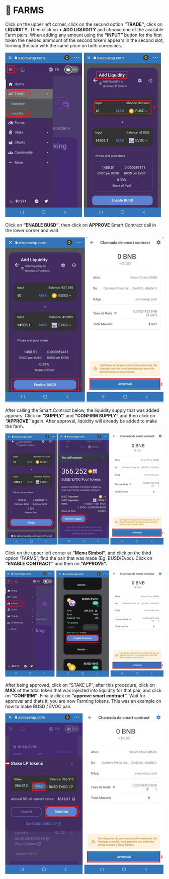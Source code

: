 # 🔀 FARMS

Click on the upper left corner, click on the second option **“TRADE”**, click on **LIQUIDITY**. Then click on **+ ADD LIQUIDITY** and choose one of the available Farm pairs. When adding any amount using the **“INPUT”** button for the first token the needed ammount of the second tokem appears in the second slot, forming the pair with the same price on both currencies.

![](<.gitbook/assets/PART 1.PNG>)

Click on **“ENABLE BUSD”**, then click on **APPROVE** Smart Contract call in the lower corner and wait.

![](<.gitbook/assets/PART 2.PNG>)

After calling the Smart Contract below, the liquidity supply that was added appears. Click on **“SUPPLY”** and **“CONFIRM SUPPLY”** and then click on **“APPROVE”** again. After approval, liquidity will already be added to make the farm.

![](<.gitbook/assets/PART 3.PNG>)

Click on the upper left corner at **“Menu Simbol”**, and click on the third option “FARMS”, find the pair that was made (Eg. BUSD/Evoc). Click on **“ENABLE CONTRACT”** and then on **“APPROVE”.**

![](<.gitbook/assets/PART 4.PNG>)

After being approved, click on “STAKE LP”, after this procedure, click on **MAX** of the total token that was injected into liquidity for that pair, and click on **“CONFIRM”**. Finally click on **“approve smart contract”**. Wait for approval and thats it, you are now Farming tokens. This was an example on how to make BUSD / EVOC pair.

![](<.gitbook/assets/PART 5.PNG>)

